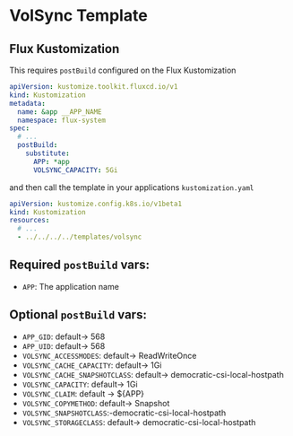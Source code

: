 # VolSync Template

## Flux Kustomization

This requires `postBuild` configured on the Flux Kustomization

```yaml
apiVersion: kustomize.toolkit.fluxcd.io/v1
kind: Kustomization
metadata:
  name: &app __APP_NAME
  namespace: flux-system
spec:
  # ...
  postBuild:
    substitute:
      APP: *app
      VOLSYNC_CAPACITY: 5Gi
```

and then call the template in your applications `kustomization.yaml`

```yaml
apiVersion: kustomize.config.k8s.io/v1beta1
kind: Kustomization
resources:
  # ...
  - ../../../../templates/volsync
```

## Required `postBuild` vars:
- `APP`: The application name

## Optional `postBuild` vars:
- `APP_GID`: default-> 568
- `APP_UID`: default-> 568
- `VOLSYNC_ACCESSMODES`: default-> ReadWriteOnce
- `VOLSYNC_CACHE_CAPACITY`: default-> 1Gi
- `VOLSYNC_CACHE_SNAPSHOTCLASS`: default-> democratic-csi-local-hostpath
- `VOLSYNC_CAPACITY`: default-> 1Gi
- `VOLSYNC_CLAIM`: default -> ${APP}
- `VOLSYNC_COPYMETHOD`: default-> Snapshot
- `VOLSYNC_SNAPSHOTCLASS`:-democratic-csi-local-hostpath
- `VOLSYNC_STORAGECLASS`: default-> democratic-csi-local-hostpath
